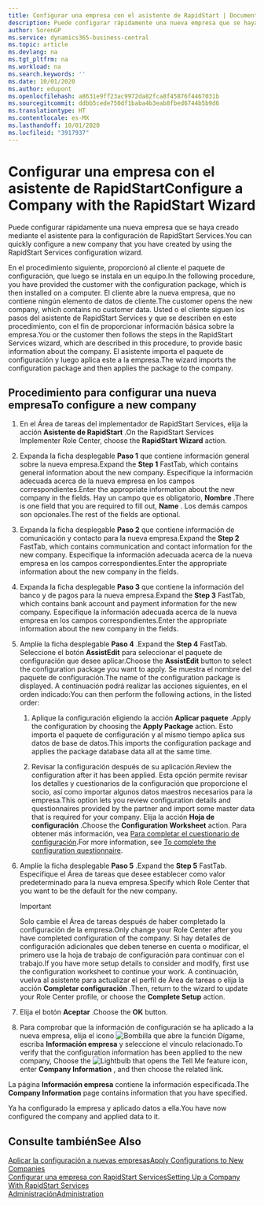 ```yaml
---
title: Configurar una empresa con el asistente de RapidStart | Documentos de Microsoft
description: Puede configurar rápidamente una nueva empresa que se haya creado mediante el asistente para la configuración de RapidStart Services.
author: SorenGP
ms.service: dynamics365-business-central
ms.topic: article
ms.devlang: na
ms.tgt_pltfrm: na
ms.workload: na
ms.search.keywords: ''
ms.date: 10/01/2020
ms.author: edupont
ms.openlocfilehash: a8631e9ff23ac9972da82fca8f45876f4467031b
ms.sourcegitcommit: ddbb5cede750df1baba4b3eab8fbed6744b5b9d6
ms.translationtype: HT
ms.contentlocale: es-MX
ms.lasthandoff: 10/01/2020
ms.locfileid: "3917937"
---
```

# <a name="configure-a-company-with-the-rapidstart-wizard"></a><span data-ttu-id="9576c-103">Configurar una empresa con el asistente de RapidStart</span><span class="sxs-lookup"><span data-stu-id="9576c-103">Configure a Company with the RapidStart Wizard</span></span>
<span data-ttu-id="9576c-104">Puede configurar rápidamente una nueva empresa que se haya creado mediante el asistente para la configuración de RapidStart Services.</span><span class="sxs-lookup"><span data-stu-id="9576c-104">You can quickly configure a new company that you have created by using the RapidStart Services configuration wizard.</span></span>

<span data-ttu-id="9576c-105">En el procedimiento siguiente, proporcionó al cliente el paquete de configuración, que luego se instala en un equipo.</span><span class="sxs-lookup"><span data-stu-id="9576c-105">In the following procedure, you have provided the customer with the configuration package, which is then installed on a computer.</span></span> <span data-ttu-id="9576c-106">El cliente abre la nueva empresa, que no contiene ningún elemento de datos de cliente.</span><span class="sxs-lookup"><span data-stu-id="9576c-106">The customer opens the new company, which contains no customer data.</span></span> <span data-ttu-id="9576c-107">Usted o el cliente siguen los pasos del asistente de RapidStart Services y que se describen en este procedimiento, con el fin de proporcionar información básica sobre la empresa.</span><span class="sxs-lookup"><span data-stu-id="9576c-107">You or the customer then follows the steps in the RapidStart Services wizard, which are described in this procedure, to provide basic information about the company.</span></span> <span data-ttu-id="9576c-108">El asistente importa el paquete de configuración y luego aplica este a la empresa.</span><span class="sxs-lookup"><span data-stu-id="9576c-108">The wizard imports the configuration package and then applies the package to the company.</span></span>  

## <a name="to-configure-a-new-company"></a><span data-ttu-id="9576c-109">Procedimiento para configurar una nueva empresa</span><span class="sxs-lookup"><span data-stu-id="9576c-109">To configure a new company</span></span>  
1. <span data-ttu-id="9576c-110">En el Área de tareas del implementador de RapidStart Services, elija la acción **Asistente de RapidStart** .</span><span class="sxs-lookup"><span data-stu-id="9576c-110">On the RapidStart Services Implementer Role Center, choose the **RapidStart Wizard** action.</span></span>  
2. <span data-ttu-id="9576c-111">Expanda la ficha desplegable **Paso 1** que contiene información general sobre la nueva empresa.</span><span class="sxs-lookup"><span data-stu-id="9576c-111">Expand the **Step 1** FastTab, which contains general information about the new company.</span></span> <span data-ttu-id="9576c-112">Especifique la información adecuada acerca de la nueva empresa en los campos correspondientes.</span><span class="sxs-lookup"><span data-stu-id="9576c-112">Enter the appropriate information about the new company in the fields.</span></span> <span data-ttu-id="9576c-113">Hay un campo que es obligatorio, **Nombre** .</span><span class="sxs-lookup"><span data-stu-id="9576c-113">There is one field that you are required to fill out, **Name** .</span></span> <span data-ttu-id="9576c-114">Los demás campos son opcionales.</span><span class="sxs-lookup"><span data-stu-id="9576c-114">The rest of the fields are optional.</span></span>  
3. <span data-ttu-id="9576c-115">Expanda la ficha desplegable **Paso 2** que contiene información de comunicación y contacto para la nueva empresa.</span><span class="sxs-lookup"><span data-stu-id="9576c-115">Expand the **Step 2** FastTab, which contains communication and contact information for the new company.</span></span> <span data-ttu-id="9576c-116">Especifique la información adecuada acerca de la nueva empresa en los campos correspondientes.</span><span class="sxs-lookup"><span data-stu-id="9576c-116">Enter the appropriate information about the new company in the fields.</span></span>
4. <span data-ttu-id="9576c-117">Expanda la ficha desplegable **Paso 3** que contiene la información del banco y de pagos para la nueva empresa.</span><span class="sxs-lookup"><span data-stu-id="9576c-117">Expand the **Step 3** FastTab, which contains bank account and payment information for the new company.</span></span> <span data-ttu-id="9576c-118">Especifique la información adecuada acerca de la nueva empresa en los campos correspondientes.</span><span class="sxs-lookup"><span data-stu-id="9576c-118">Enter the appropriate information about the new company in the fields.</span></span>  
5. <span data-ttu-id="9576c-119">Amplíe la ficha desplegable **Paso 4** .</span><span class="sxs-lookup"><span data-stu-id="9576c-119">Expand the **Step 4** FastTab.</span></span> <span data-ttu-id="9576c-120">Seleccione el botón **AssistEdit** para seleccionar el paquete de configuración que desee aplicar.</span><span class="sxs-lookup"><span data-stu-id="9576c-120">Choose the **AssistEdit** button to select the configuration package you want to apply.</span></span> <span data-ttu-id="9576c-121">Se muestra el nombre del paquete de configuración.</span><span class="sxs-lookup"><span data-stu-id="9576c-121">The name of the configuration package is displayed.</span></span> <span data-ttu-id="9576c-122">A continuación podrá realizar las acciones siguientes, en el orden indicado:</span><span class="sxs-lookup"><span data-stu-id="9576c-122">You can then perform the following actions, in the listed order:</span></span>  

    1. <span data-ttu-id="9576c-123">Aplique la configuración eligiendo la acción **Aplicar paquete** .</span><span class="sxs-lookup"><span data-stu-id="9576c-123">Apply the configuration by choosing the **Apply Package** action.</span></span> <span data-ttu-id="9576c-124">Esto importa el paquete de configuración y al mismo tiempo aplica sus datos de base de datos.</span><span class="sxs-lookup"><span data-stu-id="9576c-124">This imports the configuration package and applies the package database data all at the same time.</span></span>  

    2. <span data-ttu-id="9576c-125">Revisar la configuración después de su aplicación.</span><span class="sxs-lookup"><span data-stu-id="9576c-125">Review the configuration after it has been applied.</span></span> <span data-ttu-id="9576c-126">Esta opción permite revisar los detalles y cuestionarios de la configuración que proporcione el socio, así como importar algunos datos maestros necesarios para la empresa.</span><span class="sxs-lookup"><span data-stu-id="9576c-126">This option lets you review configuration details and questionnaires provided by the partner and import some master data that is required for your company.</span></span> <span data-ttu-id="9576c-127">Elija la acción **Hoja de configuración** .</span><span class="sxs-lookup"><span data-stu-id="9576c-127">Choose the **Configuration Worksheet** action.</span></span> <span data-ttu-id="9576c-128">Para obtener más información, vea [Para completar el cuestionario de configuración](admin-gather-customer-setup-values.md#to-complete-the-configuration-questionnaire).</span><span class="sxs-lookup"><span data-stu-id="9576c-128">For more information, see [To complete the configuration questionnaire](admin-gather-customer-setup-values.md#to-complete-the-configuration-questionnaire).</span></span>  

6. <span data-ttu-id="9576c-129">Amplíe la ficha desplegable **Paso 5** .</span><span class="sxs-lookup"><span data-stu-id="9576c-129">Expand the **Step 5** FastTab.</span></span> <span data-ttu-id="9576c-130">Especifique el Área de tareas que desee establecer como valor predeterminado para la nueva empresa.</span><span class="sxs-lookup"><span data-stu-id="9576c-130">Specify which Role Center that you want to be the default for the new company.</span></span>  

    > [!IMPORTANT]  
    >  <span data-ttu-id="9576c-131">Solo cambie el Área de tareas después de haber completado la configuración de la empresa.</span><span class="sxs-lookup"><span data-stu-id="9576c-131">Only change your Role Center after you have completed configuration of the company.</span></span> <span data-ttu-id="9576c-132">Si hay detalles de configuración adicionales que deben tenerse en cuenta o modificar, el primero use la hoja de trabajo de configuración para continuar con el trabajo.</span><span class="sxs-lookup"><span data-stu-id="9576c-132">If you have more setup details to consider and modify, first use the configuration worksheet to continue your work.</span></span> <span data-ttu-id="9576c-133">A continuación, vuelva al asistente para actualizar el perfil de Área de tareas o elija la acción **Completar configuración** .</span><span class="sxs-lookup"><span data-stu-id="9576c-133">Then, return to the wizard to update your Role Center profile, or choose the **Complete Setup** action.</span></span>

7. <span data-ttu-id="9576c-134">Elija el botón **Aceptar** .</span><span class="sxs-lookup"><span data-stu-id="9576c-134">Choose the **OK** button.</span></span>  
8. <span data-ttu-id="9576c-135">Para comprobar que la información de configuración se ha aplicado a la nueva empresa, elija el icono ![Bombilla que abre la función Dígame](media/ui-search/search_small.png "Dígame qué desea hacer"), escriba **Información empresa** y seleccione el vínculo relacionado.</span><span class="sxs-lookup"><span data-stu-id="9576c-135">To verify that the configuration information has been applied to the new company, Choose the ![Lightbulb that opens the Tell Me feature](media/ui-search/search_small.png "Tell me what you want to do") icon, enter **Company Information** , and then choose the related link.</span></span>

<span data-ttu-id="9576c-136">La página **Información empresa** contiene la información especificada.</span><span class="sxs-lookup"><span data-stu-id="9576c-136">The **Company Information** page contains information that you have specified.</span></span>   

<span data-ttu-id="9576c-137">Ya ha configurado la empresa y aplicado datos a ella.</span><span class="sxs-lookup"><span data-stu-id="9576c-137">You have now configured the company and applied data to it.</span></span>  

## <a name="see-also"></a><span data-ttu-id="9576c-138">Consulte también</span><span class="sxs-lookup"><span data-stu-id="9576c-138">See Also</span></span>  
[<span data-ttu-id="9576c-139">Aplicar la configuración a nuevas empresas</span><span class="sxs-lookup"><span data-stu-id="9576c-139">Apply Configurations to New Companies</span></span>](admin-apply-configuration-to-new-companies.md)  
[<span data-ttu-id="9576c-140">Configurar una empresa con RapidStart Services</span><span class="sxs-lookup"><span data-stu-id="9576c-140">Setting Up a Company With RapidStart Services</span></span>](admin-set-up-a-company-with-rapidstart.md)  
[<span data-ttu-id="9576c-141">Administración</span><span class="sxs-lookup"><span data-stu-id="9576c-141">Administration</span></span>](admin-setup-and-administration.md)
